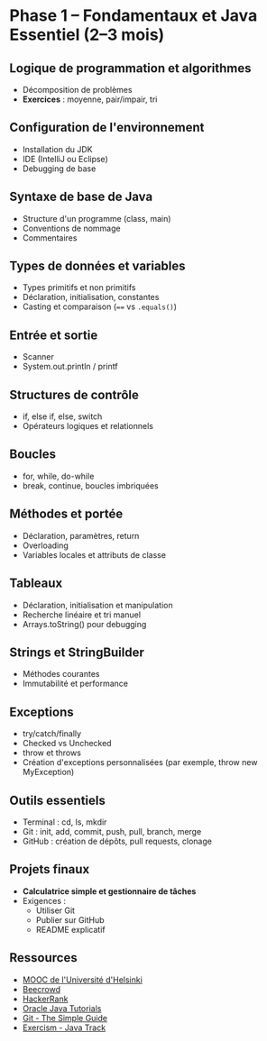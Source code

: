 # Phase 1 – Fondamentaux et Java Essentiel (2–3 mois)

## Logique de programmation et algorithmes
- Décomposition de problèmes
- **Exercices** : moyenne, pair/impair, tri

## Configuration de l'environnement
- Installation du JDK
- IDE (IntelliJ ou Eclipse)
- Debugging de base

## Syntaxe de base de Java
- Structure d'un programme (class, main)
- Conventions de nommage
- Commentaires

## Types de données et variables
- Types primitifs et non primitifs
- Déclaration, initialisation, constantes
- Casting et comparaison (`==` vs `.equals()`)

## Entrée et sortie
- Scanner
- System.out.println / printf

## Structures de contrôle
- if, else if, else, switch
- Opérateurs logiques et relationnels

## Boucles
- for, while, do-while
- break, continue, boucles imbriquées

## Méthodes et portée
- Déclaration, paramètres, return
- Overloading
- Variables locales et attributs de classe

## Tableaux
- Déclaration, initialisation et manipulation
- Recherche linéaire et tri manuel
- Arrays.toString() pour debugging

## Strings et StringBuilder
- Méthodes courantes
- Immutabilité et performance

## Exceptions
- try/catch/finally
- Checked vs Unchecked
- throw et throws
- Création d'exceptions personnalisées (par exemple, throw new MyException)

## Outils essentiels
- Terminal : cd, ls, mkdir
- Git : init, add, commit, push, pull, branch, merge
- GitHub : création de dépôts, pull requests, clonage

## Projets finaux
- **Calculatrice simple et gestionnaire de tâches**
- Exigences :
  - Utiliser Git
  - Publier sur GitHub
  - README explicatif

## Ressources
- [MOOC de l'Université d'Helsinki](https://java-programming.mooc.fi/)
- [Beecrowd](https://www.beecrowd.com.br)
- [HackerRank](https://www.hackerrank.com)
- [Oracle Java Tutorials](https://docs.oracle.com/javase/tutorial/)
- [Git - The Simple Guide](https://rogerdudler.github.io/git-guide/)
- [Exercism - Java Track](https://exercism.org/tracks/java)